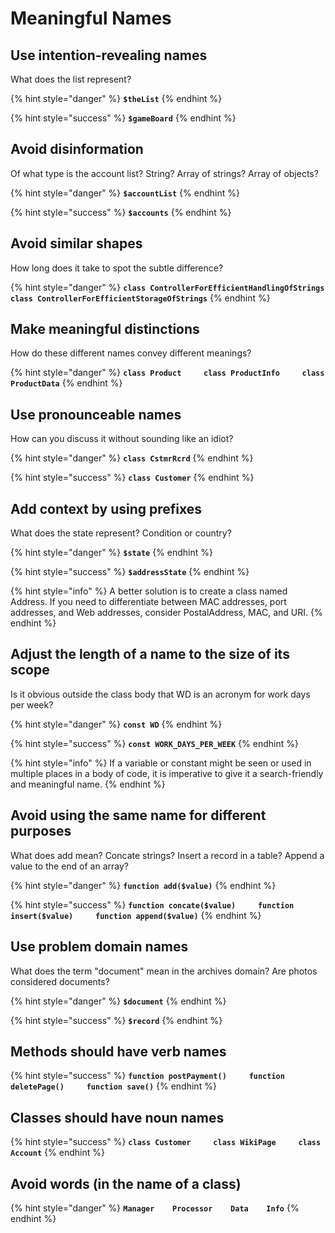 # Meaningful Names

## Use intention-revealing names

What does the list represent?

{% hint style="danger" %}
**`$theList`**
{% endhint %}

{% hint style="success" %}
**`$gameBoard`**
{% endhint %}

## Avoid disinformation

Of what type is the account list? String? Array of strings? Array of objects?

{% hint style="danger" %}
**`$accountList`**
{% endhint %}

{% hint style="success" %}
**`$accounts`**
{% endhint %}

## Avoid similar shapes

How long does it take to spot the subtle difference?

{% hint style="danger" %}
**`class ControllerForEfficientHandlingOfStrings    
class ControllerForEfficientStorageOfStrings`**
{% endhint %}

## Make meaningful distinctions

How do these different names convey different meanings?

{% hint style="danger" %}
**`class Product    
class ProductInfo    
class ProductData`**
{% endhint %}

## Use pronounceable names

How can you discuss it without sounding like an idiot?

{% hint style="danger" %}
**`class CstmrRcrd`**
{% endhint %}

{% hint style="success" %}
**`class Customer`**
{% endhint %}

## Add context by using prefixes

What does the state represent? Condition or country?

{% hint style="danger" %}
**`$state`**
{% endhint %}

{% hint style="success" %}
**`$addressState`**
{% endhint %}

{% hint style="info" %}
A better solution is to create a class named Address. If you need to differentiate between MAC addresses, port addresses, and Web addresses, consider PostalAddress, MAC, and URI.
{% endhint %}

## Adjust the length of a name to the size of its scope

Is it obvious outside the class body that WD is an acronym for work days per week?

{% hint style="danger" %}
**`const WD`**
{% endhint %}

{% hint style="success" %}
**`const WORK_DAYS_PER_WEEK`**
{% endhint %}

{% hint style="info" %}
If a variable or constant might be seen or used in multiple places in a body of code, it is imperative to give it a search-friendly and meaningful name.
{% endhint %}

## Avoid using the same name for different purposes

What does add mean? Concate strings? Insert a record in a table? Append a value to the end of an array?

{% hint style="danger" %}
**`function add($value)`**
{% endhint %}

{% hint style="success" %}
**`function concate($value)    
function insert($value)    
function append($value)`**
{% endhint %}

## Use problem domain names

What does the term "document" mean in the archives domain? Are photos considered documents?

{% hint style="danger" %}
**`$document`**
{% endhint %}

{% hint style="success" %}
**`$record`**
{% endhint %}

## Methods should have verb names

{% hint style="success" %}
**`function postPayment()    
function deletePage()    
function save()`**
{% endhint %}

## Classes should have noun names

{% hint style="success" %}
**`class Customer    
class WikiPage    
class Account`**
{% endhint %}

## Avoid words \(in the name of a class\)

{% hint style="danger" %}
**`Manager   
Processor   
Data   
Info`**
{% endhint %}

